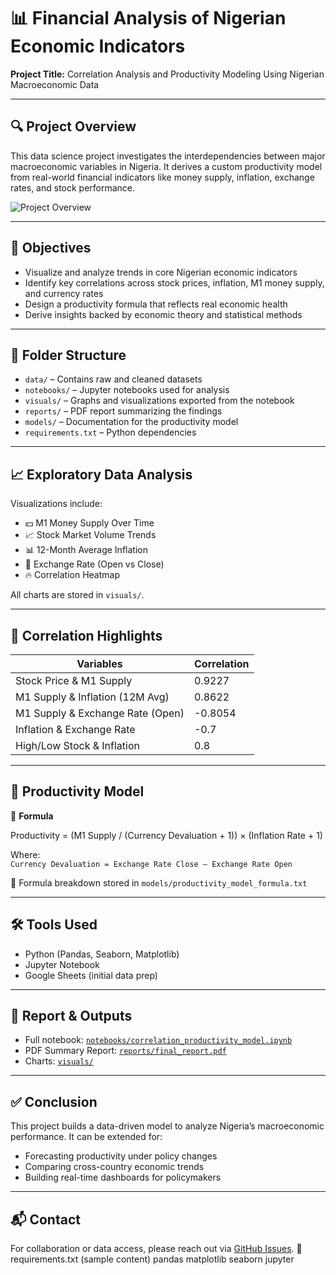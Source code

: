 
# 📊 Financial Analysis of Nigerian Economic Indicators

**Project Title:** Correlation Analysis and Productivity Modeling Using Nigerian Macroeconomic Data

---

## 🔍 Project Overview

This data science project investigates the interdependencies between major macroeconomic variables in Nigeria. It derives a custom productivity model from real-world financial indicators like money supply, inflation, exchange rates, and stock performance.

![Project Overview](visuals/Finreport.jpg)

---

## 🧠 Objectives

- Visualize and analyze trends in core Nigerian economic indicators
- Identify key correlations across stock prices, inflation, M1 money supply, and currency rates
- Design a productivity formula that reflects real economic health
- Derive insights backed by economic theory and statistical methods

---

## 📁 Folder Structure

- `data/` – Contains raw and cleaned datasets  
- `notebooks/` – Jupyter notebooks used for analysis  
- `visuals/` – Graphs and visualizations exported from the notebook  
- `reports/` – PDF report summarizing the findings  
- `models/` – Documentation for the productivity model  
- `requirements.txt` – Python dependencies  

---

## 📈 Exploratory Data Analysis

Visualizations include:

- 💵 M1 Money Supply Over Time  
- 📈 Stock Market Volume Trends  
- 📊 12-Month Average Inflation  
- 💱 Exchange Rate (Open vs Close)  
- 🔥 Correlation Heatmap  

All charts are stored in `visuals/`.

---

## 🔗 Correlation Highlights

| Variables                          | Correlation |
|-----------------------------------|-------------|
| Stock Price & M1 Supply           | 0.9227      |
| M1 Supply & Inflation (12M Avg)   | 0.8622      |
| M1 Supply & Exchange Rate (Open)  | -0.8054     |
| Inflation & Exchange Rate         | -0.7        |
| High/Low Stock & Inflation        | 0.8         |

---

## 🧮 Productivity Model

📘 **Formula**  

Productivity = (M1 Supply / (Currency Devaluation + 1)) × (Inflation Rate + 1)

Where:  
`Currency Devaluation = Exchange Rate Close – Exchange Rate Open`

📄 Formula breakdown stored in `models/productivity_model_formula.txt`

---

## 🛠 Tools Used

- Python (Pandas, Seaborn, Matplotlib)  
- Jupyter Notebook  
- Google Sheets (initial data prep)  

---

## 📄 Report & Outputs

- Full notebook: [`notebooks/correlation_productivity_model.ipynb`](notebooks/correlation_productivity_model.ipynb)  
- PDF Summary Report: [`reports/final_report.pdf`](reports/final_report.pdf)  
- Charts: [`visuals/`](visuals/)  

---

## ✅ Conclusion

This project builds a data-driven model to analyze Nigeria’s macroeconomic performance. It can be extended for:

- Forecasting productivity under policy changes  
- Comparing cross-country economic trends  
- Building real-time dashboards for policymakers

---

## 📬 Contact

For collaboration or data access, please reach out via [GitHub Issues](https://github.com/yourusername/Financial-Analysis-Nigerian-Economy/issues).
📄 requirements.txt (sample content)
pandas
matplotlib
seaborn
jupyter

